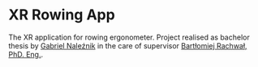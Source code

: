 # XR Rowing App
The XR application for rowing ergonometer.
Project realised as bachelor thesis by [Gabriel Naleźnik](https://github.com/BlackDilvish) in the care of supervisor [Bartłomiej Rachwał, PhD. Eng.](https://github.com/barrach).

